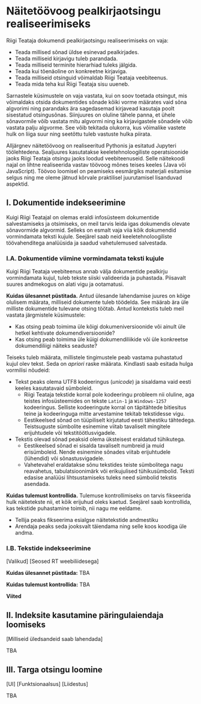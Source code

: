 # Näitetöövoog pealkirjaotsingu realiseerimiseks

Riigi Teataja dokumendi pealkirjaotsingu realiseerimiseks on vaja:

* Teada millised sõnad üldse esinevad pealkirjades.
* Teada milliseid kirjavigu tuleb parandada.
* Teada milliseid terminite hierarhiad tuleks jälgida.
* Teada kui tõenäoline on konkreetne kirjaviga.
* Teada milliseid otsinguid võimaldab Riigi Teataja veebiteenus.
* Teada mida teha kui Riigi Teataja sisu uueneb.

Sarnastele küsimustele on vaja vastata, kui on soov toetada otsingut, mis
võimaldaks otsida dokumentides sõnade kõiki vorme määrates vaid sõna algvorimi
ning parandaks ära sagedasemad kirjavead kasutaja poolt sisestatud otsingusõnas.
Siinjuures on oluline tähele panna, et ühele sõnavormile võib vastata mitu
algvormi ning ka kirjavigastele sõnadele võib vastata palju algvorme.
See võib tekitada olukorra, kus võimalike vastete hulk on liiga suur ning
seetõttu tuleb vastuste hulka piirata.

Alljärgnev näitetöövoog on realiseeritud Pythonis ja esitatud Jupyteri
töölehtedena. Sealjuures kasutatakse keeletehnoloogiliste operatsioonide jaoks
Riigi Teataja otsingu jaoks loodud veebiteenuseid. Selle näitekoodi najal on
lihtne realiseerida vastav töövoog mõnes teises keeles (Java või JavaScript).
Töövoo loomisel on peamiseks eesmärgiks materjali esitamise selgus ning me
oleme jätnud kõrvale praktilisel juurutamisel lisanduvad aspektid.  

## I. Dokumentide indekseerimine

Kuigi Riigi Teatajal on olemas eraldi infosüsteem dokumentide salvestamiseks ja
otsimiseks, on meil tarvis leida igas dokumendis olevate sõnavormide algvormid.
Selleks on esmalt vaja viia kõik dokumendid vormindamata teksti kujule.
Seejärel saab neid keeletehnoloogiliste töövahenditega analüüsida ja saadud
vahetulemused salvestada.


### I.A. Dokumentide viimine vormindamata teksti kujule

Kuigi Riigi Teataja veebiteenus annab välja dokumentide pealkirju vormindamata
kujul, tuleb tekste siiski valideerida ja puhastada. Piisavalt suures andmekogus
on alati vigu ja ootamatusi.

**Kuidas ülesannet püstitada.**
Antud ülesande lahendamise juures on kõige olulisem määrata, milliseid dokumente
tuleb töödelda. See määrab ära üle milliste dokumentide tulevane otsing töötab.
Antud kontekstis tuleb meil vastata järgmistele küsimustele:

* Kas otsing peab toimima üle kõigi dokumeniversioonide või ainult üle hetkel
  kehtivate dokumendiversioonide?
* Kas otsing peab toimima üle küigi dokumendiliikide või üle konkreetse
  dokumendiliigi näiteks seaduste?

Teiseks tuleb määrata, millistele tingimustele peab vastama puhastatud kujul
olev tekst. Seda on *apriori* raske määrata. Kindlasti saab esitada hulga
vormilisi nõudeid:

* Tekst peaks olema UTF8 kodeeringus (*unicode*) ja sisaldama vaid eesti keeles
  kasutatavaid sümboleid.
  * Riigi Teataja tekstide korral pole kodeeringu probleem nii oluline, aga
    teistes infosüsteemides on tekste `Latin-1` ja `Windows-1257` kodeeringus.
    Selliste kodeeringute korral on täpitähtede bitiesitus teine ja kodeeringuga
    mitte arvestamine tekitab tekstidesse vigu.
  * Eestikeelsed sõnad on tüüpiliselt kirjutatud eesti tähestiku tähtedega.
    Teistsuguste sümbolite esinemine viitab tavaliselt mingitele erijuhtudele
    või tekstitöötlusvigadele.
* Tekstis olevad sõnad peaksid olema üksteisest eraldatud tühikutega.
  * Eestikeelsed sõnad ei sisalda tavaliselt numbreid ja muid erisümboleid.
    Nende esinemine sõnades viitab erijuhtudele (lühendid) või sõnastusvigadele.
  * Vahetevahel eraldatakse sõnu tekstides teiste sümbolitega nagu reavahetus,
    tabulatsioonimärk või erikujulised tühikusümbolid. Teksti edasise analüüsi
    lihtsustamiseks tuleks need sümbolid tekstis asendada.       

**Kuidas tulemust kontrollida.**
Tulemuse kontrollimiseks on tarvis fikseerida hulk näitetekste nii, et kõik
erijuhud oleks kaetud. Seejärel saab kontrollida, kas tekstide puhastamine
toimib, nii nagu me eeldame.  

* Tellija peaks fikseerima esialgse näitetekstide andmestiku
* Arendaja peaks seda jooksvalt täiendama ning selle koos koodiga üle andma.


### I.B. Tekstide indekseerimine

[Valikud]
[Seosed RT weebiliidesega]

**Kuidas ülesannet püstitada:**
TBA

**Kuidas tulemust kontrollida:**
TBA

**Viited**


## II. Indeksite kasutamine päringulaiendaja loomiseks

[Milliseid üledsandeid saab lahendada]

TBA

## III. Targa otsingu loomine

[UI]
[Funktsionaalsus]
[Liidestus]

TBA
